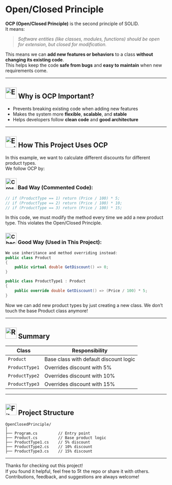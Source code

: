 # Open/Closed Principle

<!--## 📘 What is OCP? -->

**OCP (Open/Closed Principle)** is the second principle of SOLID.  
It means:
> *Software entities (like classes, modules, functions) should be open for extension, but closed for modification.*

This means we can **add new features or behaviors** to a class **without changing its existing code**.  
This helps keep the code **safe from bugs** and **easy to maintain** when new requirements come.

---

## <a href="https://www.linkedin.com/in/soheilsadeghii/"><img src="https://raw.githubusercontent.com/Tarikul-Islam-Anik/Telegram-Animated-Emojis/main/Smileys/Exploding%20Head.webp" alt="Exploding Head" width="35" height="35" /></a> Why is OCP Important?

- Prevents breaking existing code when adding new features
- Makes the system more **flexible**, **scalable**, and **stable**
- Helps developers follow **clean code** and **good architecture**

---

## <a href="https://www.linkedin.com/in/soheilsadeghii/"><img src="https://raw.githubusercontent.com/Tarikul-Islam-Anik/Telegram-Animated-Emojis/main/Symbols/Exclamation%20Question%20Mark.webp" alt="Exclamation Question Mark" width="35" height="35" /></a> How This Project Uses OCP

In this example, we want to calculate different discounts for different product types.  
We follow OCP by:

### <a href="https://www.linkedin.com/in/soheilsadeghii/"><img src="https://raw.githubusercontent.com/Tarikul-Islam-Anik/Telegram-Animated-Emojis/main/Symbols/Cross%20Mark.webp" alt="Cross Mark" width="35" height="35" /></a> Bad Way (Commented Code):
```csharp
// if (ProductType == 1) return (Price / 100) * 5;
// if (ProductType == 2) return (Price / 100) * 10;
// if (ProductType == 3) return (Price / 100) * 15;
```
In this code, we must modify the method every time we add a new product type.
This violates the Open/Closed Principle.

### <a href="https://www.linkedin.com/in/soheilsadeghii/"><img src="https://raw.githubusercontent.com/Tarikul-Islam-Anik/Telegram-Animated-Emojis/main/Symbols/Check%20Box%20With%20Check.webp" alt="Check Box With Check" width="35" height="35" /></a> Good Way (Used in This Project):
```csharp
We use inheritance and method overriding instead:
public class Product
{
    public virtual double GetDiscount() => 0;
}

public class ProductType1 : Product
{
    public override double GetDiscount() => (Price / 100) * 5;
}
```
Now we can add new product types by just creating a new class.
We don’t touch the base Product class anymore!

---

## <a href="https://www.linkedin.com/in/soheilsadeghii/"><img src="https://raw.githubusercontent.com/Tarikul-Islam-Anik/Telegram-Animated-Emojis/main/Travel%20and%20Places/Rocket.webp" alt="Rocket" width="35" height="35" /></a> Summary

| Class          | Responsibility                         |
| -------------- | -------------------------------------- |
| `Product`      | Base class with default discount logic |
| `ProductType1` | Overrides discount with 5%             |
| `ProductType2` | Overrides discount with 10%            |
| `ProductType3` | Overrides discount with 15%            |

---

## <a href="https://www.linkedin.com/in/soheilsadeghii/"><img src="https://raw.githubusercontent.com/Tarikul-Islam-Anik/Telegram-Animated-Emojis/main/Objects/File%20Folder.webp" alt="File Folder" width="35" height="35" /></a> Project Structure

```text
OpenClosedPrinciple/
│
├── Program.cs         // Entry point
├── Product.cs         // Base product logic
├── ProductType1.cs    // 5% discount
├── ProductType2.cs    // 10% discount
├── ProductType3.cs    // 15% discount
```
---
Thanks for checking out this project!  
If you found it helpful, feel free to <a href="https://www.linkedin.com/in/soheilsadeghii/"><img src="https://raw.githubusercontent.com/Tarikul-Islam-Anik/Telegram-Animated-Emojis/main/Animals%20and%20Nature/Star.webp" alt="Star" width="15" height="15" /></a> the repo or share it with others.  
Contributions, feedback, and suggestions are always welcome!
<br>
<br>
<!-- ![Visitor Badge](https://visitor-badge.laobi.icu/badge?page_id=SoheilSadeghii.OpenClosedPrinciple) -->
